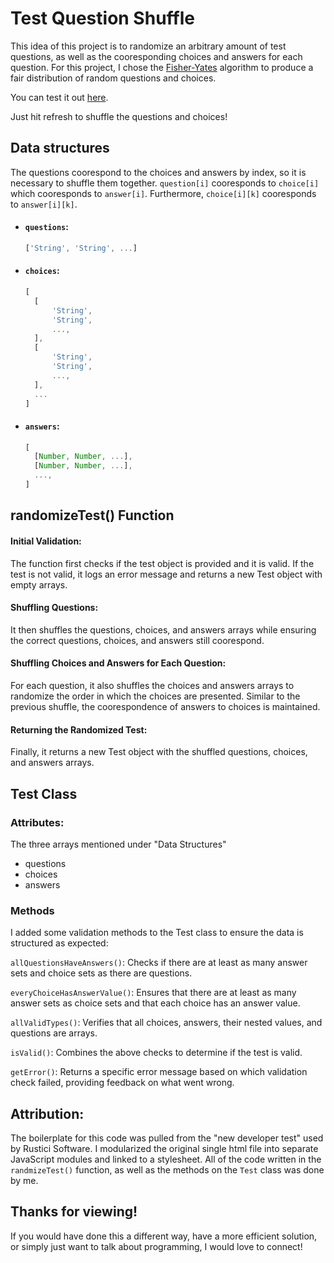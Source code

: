 # Test Question Shuffle
This idea of this project is to randomize an arbitrary amount of test questions, as well as the cooresponding choices and answers for each question. For this project, I chose the [Fisher-Yates](https://en.wikipedia.org/wiki/Fisher%E2%80%93Yates_shuffle) algorithm to produce a fair distribution of random questions and choices.

You can test it out [here](https://ryans-test-question-shuffle.netlify.app/). 

Just hit refresh to shuffle the questions and choices!

## Data structures
The questions coorespond to the choices and answers by index, so it is necessary to shuffle them together. `question[i]` cooresponds to `choice[i]` which cooresponds to `answer[i]`. Furthermore, `choice[i][k]` cooresponds to `answer[i][k]`.

- #### `questions`: 

  ```js
  ['String', 'String', ...]
  ```
- #### `choices`:

  ```js
  [
    [
        'String',
        'String', 
        ...,
    ],
    [
        'String',
        'String', 
        ...,
    ],
    ...
  ]
  ```
- #### `answers`:

  ```js
  [
    [Number, Number, ...],
    [Number, Number, ...],
    ...,
  ]
  ```

## randomizeTest() Function
  
#### Initial Validation: 
The function first checks if the test object is provided and it is valid. If the test is not valid, it logs an error message and returns a new Test object with empty arrays.

#### Shuffling Questions: 
It then shuffles the questions, choices, and answers arrays while ensuring the correct questions, choices, and answers still coorespond.

#### Shuffling Choices and Answers for Each Question: 

For each question, it also shuffles the choices and answers arrays to randomize the order in which the choices are presented. Similar to the previous shuffle, the coorespondence of answers to choices is maintained.

#### Returning the Randomized Test: 
Finally, it returns a new Test object with the shuffled questions, choices, and answers arrays.

## Test Class
### Attributes:
The three arrays mentioned under "Data Structures"
 - questions
 - choices
 - answers

### Methods
I added some validation methods to the Test class to ensure the data is structured as expected:

`allQuestionsHaveAnswers()`: Checks if there are at least as many answer sets and choice sets as there are questions.

`everyChoiceHasAnswerValue()`: Ensures that there are at least as many answer sets as choice sets and that each choice has an answer value.

`allValidTypes()`: Verifies that all choices, answers, their nested values, and questions are arrays.

`isValid()`: Combines the above checks to determine if the test is valid.

`getError()`: Returns a specific error message based on which validation check failed, providing feedback on what went wrong.

## Attribution:
The boilerplate for this code was pulled from the "new developer test" used by Rustici Software. I modularized the original single html file into separate JavaScript modules and linked to a stylesheet. All of the code written in the `randmizeTest()` function, as well as the methods on the `Test` class was done by me.

## Thanks for viewing!
If you would have done this a different way, have a more efficient solution, or simply just want to talk about programming, I would love to connect!